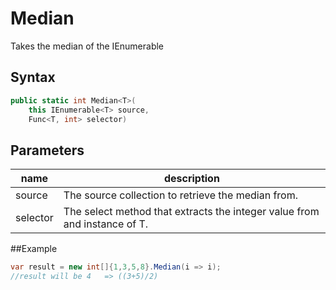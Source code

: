 # Median


Takes the median of the IEnumerable<T>

## Syntax
```c#
public static int Median<T>(
    this IEnumerable<T> source, 
    Func<T, int> selector)
```

## Parameters
|name | description|
|---|---|
|source | The source collection to retrieve the median from.|
|selector | The select method that extracts the integer value from and instance of T.|

##Example
```csharp
var result = new int[]{1,3,5,8}.Median(i => i);
//result will be 4   => ((3+5)/2)
```
